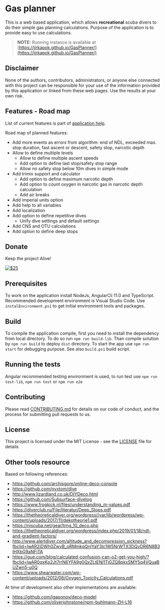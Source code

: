 # Gas planner

This is a web based application, which allows **recreational** scuba divers to do their simple gas planning calculations. Purpose of the application is to provide easy to use calculations.

> **NOTE:** Running instance is available at [https://jirkapok.github.io/GasPlanner/](https://jirkapok.github.io/GasPlanner/)

## Disclaimer

None of the authors, contributors, administrators, or anyone else connected with this project can be responsible for your use of the information provided by this application or linked from these web pages. Use the results at your own risk.

## Features - Road map

List of current features is part of [application help](./doc/help.md).

Road map of planned features:

* Add more events as errors from algorithm: end of NDL, exceeded max. stop duration, fast ascent or descent, safety stop, narcotic depth
* Allow to define multiple levels
  * Allow to define multiple ascent speeds
  * Add option to define  last stop/safety stop range
  * Allow no safety stop below 10m dives in simple mode
* Add trimix support and calculator
  * Add option to define maximum narcotic depth
  * Add option to count oxygen in narcotic gas in narcotic depth calculation
  * Add air breaks
* Add imperial units option
* Add help to all variables
* Add localization
* Add option to define repetitive dives
  * Unify dive settings and default settings
* Add CNS and OTU calculations
* Add option to define deep stops

## Donate

Keep the project Alive!

[![$25](https://www.paypalobjects.com/en_US/i/btn/btn_donateCC_LG.gif)](https://www.paypal.com/cgi-bin/webscr?cmd=_s-xclick&hosted_button_id=X28G9FEYUN6CJ)

## Prerequisites

To work on the application install NodeJs, AngularCli 11.0 and TypeScript. Recommended development environment is Visual Studio Code. Use `instalEnvironment.ps1` to get initial environment tools and packages.

## Build

To compile the application compile, first you need to install the dependency from local directory. To do so run `npm run build-lib`.
Than compile solution by `npm run build` to deploy `dist` directory. To start the app use `npm run start` for debugging purpose. See also `build.ps1` build script.

## Running the tests

Angular recommended testing environment is used, to run test use `npm run test-lib`, `npm run test` or `npm run e2e`

## Contributing

Please read [CONTRIBUTING.md](CONTRIBUTING.md) for details on our code of conduct, and the process for submitting pull requests to us.

## License

This project is licensed under the MIT License - see the [LICENSE](LICENSE) file for details

## Other tools resource

Based on following references:

* <https://github.com/archisgore/online-deco-console>
* <https://github.com/nyxtom/dive>
* <http://www.lizardland.co.uk/DIYDeco.html>
* <https://github.com/Subsurface-divelog>
* <https://www.frogkick.nl/files/understanding_m-values.pdf>
* <https://diverclub.ru/File/literatur/Deep_Stops.pdf>
* <https://thetheoreticaldiver.org/wordpress//var/lib/wordpress/wp-content/uploads/2017/11/dekotheorie1.pdf>
* <https://njscuba.net/gear/trng_10_deco.php>
* <https://thetheoreticaldiver.org/wordpress/index.php/2019/01/18/ndl-and-gradient-factors/>
* <http://www.alertdiver.com/altitude_and_decompression_sickness?fbclid=IwAR2iDWh0ZwvB_oRMmkqQnlYaY3lc1W5NrWTX3DQvDR6N8B3lHXbG9aNFiTA>
* <https://gue.com/blog/calculated-confusion-can-o2-get-you-high/?fbclid=IwAR0qxKp2Jt7rrN6YFA9g0QxZLtENi1TjGZQ8pkxSMY5q4VQuaBUZwn5-u0Q>
* <https://www.shearwater.com/wp-content/uploads/2012/08/Oxygen_Toxicity_Calculations.pdf>

At time of development also other implementations are available:

* <https://github.com/igaponov/deco-model>
* <https://github.com/oliverjohnstone/npm-buhlmann-ZH-L16>
